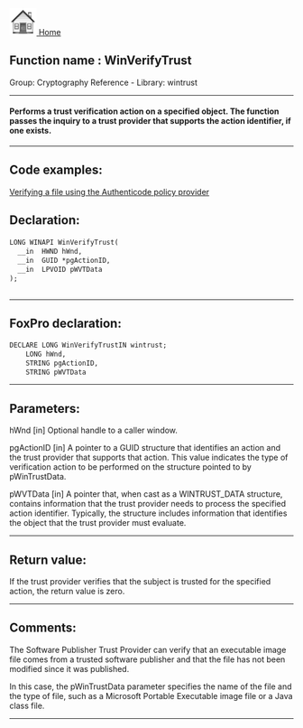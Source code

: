 [<img src="../../images/home.png"> Home ](https://github.com/VFPX/Win32API)  

## Function name : WinVerifyTrust
Group: Cryptography Reference - Library: wintrust    
***  


#### Performs a trust verification action on a specified object. The function passes the inquiry to a trust provider that supports the action identifier, if one exists.
***  


## Code examples:
[Verifying a file using the Authenticode policy provider](../../samples/sample_569.md)  

## Declaration:
```foxpro  
LONG WINAPI WinVerifyTrust(
  __in  HWND hWnd,
  __in  GUID *pgActionID,
  __in  LPVOID pWVTData
);
  
```  
***  


## FoxPro declaration:
```foxpro  
DECLARE LONG WinVerifyTrustIN wintrust;
	LONG hWnd,
	STRING pgActionID,
	STRING pWVTData  
```  
***  


## Parameters:
hWnd [in]
Optional handle to a caller window.

pgActionID [in]
A pointer to a GUID structure that identifies an action and the trust provider that supports that action. This value indicates the type of verification action to be performed on the structure pointed to by pWinTrustData.

pWVTData [in]
A pointer that, when cast as a WINTRUST_DATA structure, contains information that the trust provider needs to process the specified action identifier. Typically, the structure includes information that identifies the object that the trust provider must evaluate.  
***  


## Return value:
If the trust provider verifies that the subject is trusted for the specified action, the return value is zero.  
***  


## Comments:
The Software Publisher Trust Provider can verify that an executable image file comes from a trusted software publisher and that the file has not been modified since it was published.   
  
In this case, the pWinTrustData parameter specifies the name of the file and the type of file, such as a Microsoft Portable Executable image file or a Java class file.  
  
***  

